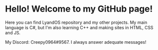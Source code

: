 # Hello! Welcome to my GitHub page!
Here you can find LyandOS repository and my other projects.
My main language is C#, but I'm also learning C++ and making sites in HTML, CSS and JS.

My Discord: Creepy0964#9567. I always answer adequate messages!
